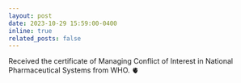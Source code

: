 ```yaml
---
layout: post
date: 2023-10-29 15:59:00-0400
inline: true
related_posts: false
---
```


Received the certificate of Managing Conflict of Interest in National Pharmaceutical Systems from WHO. :anatomical_heart:
